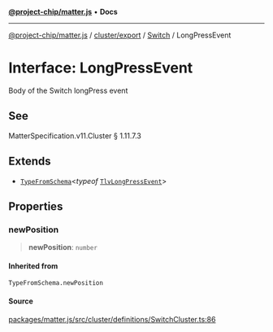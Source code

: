 [**@project-chip/matter.js**](../../../../../README.md) • **Docs**

***

[@project-chip/matter.js](../../../../../modules.md) / [cluster/export](../../../README.md) / [Switch](../README.md) / LongPressEvent

# Interface: LongPressEvent

Body of the Switch longPress event

## See

MatterSpecification.v11.Cluster § 1.11.7.3

## Extends

- [`TypeFromSchema`](../../../../../tlv/export/README.md#typefromschemas)\<*typeof* [`TlvLongPressEvent`](../README.md#tlvlongpressevent)\>

## Properties

### newPosition

> **newPosition**: `number`

#### Inherited from

`TypeFromSchema.newPosition`

#### Source

[packages/matter.js/src/cluster/definitions/SwitchCluster.ts:86](https://github.com/project-chip/matter.js/blob/7a8cbb56b87d4ccf34bec5a9a95ab40a1711324f/packages/matter.js/src/cluster/definitions/SwitchCluster.ts#L86)
